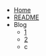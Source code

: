 - [Home](/)
- [README](/README.md "周泰宇的日志")
- Blog
    - [1](/blog/Blog1.md)
    - [2](/blog/jg.md)
    - c